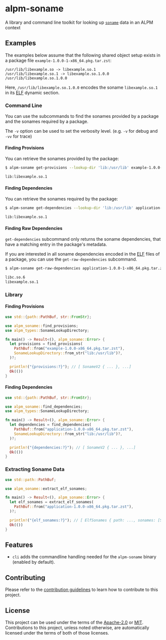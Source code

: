 # alpm-soname

A library and command line toolkit for looking up [`soname`] data in an ALPM context

[`soname`]: https://alpm.archlinux.page/specifications/alpm-soname.7.html

## Examples

The examples below assume that the following shared object setup exists in a package file `example-1.0.0-1-x86_64.pkg.tar.zst`:

```plaintext
/usr/lib/libexample.so -> libexample.so.1
/usr/lib/libexample.so.1 -> libexample.so.1.0.0
/usr/lib/libexample.so.1.0.0
```

Here, `/usr/lib/libexample.so.1.0.0` encodes the soname `libexample.so.1` in its [ELF] dynamic section.

### Command Line

You can use the subcommands to find the sonames provided by a package and the sonames required by a package.

The `-v` option can be used to set the verbosity level. (e.g. `-v` for debug and `-vv` for trace)

#### Finding Provisions

You can retrieve the sonames provided by the package:

```bash
$ alpm-soname get-provisions --lookup-dir 'lib:/usr/lib' example-1.0.0-1-x86_64.pkg.tar.zst

lib:libexample.so.1
```

#### Finding Dependencies

You can retrieve the sonames required by the package:

```bash
$ alpm-soname get-dependencies --lookup-dir 'lib:/usr/lib' application-1.0.0-1-x86_64.pkg.tar.zst

lib:libexample.so.1
```

#### Finding Raw Dependencies

`get-dependencies` subcommand only returns the soname dependencies, that have a matching entry in the package's metadata.

If you are interested in all soname dependencies encoded in the [ELF] files of a package, you can use the `get-raw-dependencies` subcommand.

```bash
$ alpm-soname get-raw-dependencies application-1.0.0-1-x86_64.pkg.tar.zst

libc.so.6
libexample.so.1
```

### Library

#### Finding Provisions

```rust no_run
use std::{path::PathBuf, str::FromStr};

use alpm_soname::find_provisions;
use alpm_types::SonameLookupDirectory;

fn main() -> Result<(), alpm_soname::Error> {
  let provisions = find_provisions(
    PathBuf::from("example-1.0.0-x86_64.pkg.tar.zst"),
    SonameLookupDirectory::from_str("lib:/usr/lib")?,
  )?;

  println!("{provisions:?}"); // [ SonameV2 { ... }, ...]
  Ok(())
}
```

#### Finding Dependencies

```rust no_run
use std::{path::PathBuf, str::FromStr};

use alpm_soname::find_dependencies;
use alpm_types::SonameLookupDirectory;

fn main() -> Result<(), alpm_soname::Error> {
  let dependencies = find_dependencies(
    PathBuf::from("application-1.0.0-x86_64.pkg.tar.zst"),
    SonameLookupDirectory::from_str("lib:/usr/lib")?,
  )?;

  println!("{dependencies:?}"); // [ SonameV2 { ... }, ...]
  Ok(())
}
```

### Extracting Soname Data

```rust no_run
use std::path::PathBuf;

use alpm_soname::extract_elf_sonames;

fn main() -> Result<(), alpm_soname::Error> {
  let elf_sonames = extract_elf_sonames(
    PathBuf::from("application-1.0.0-x86_64.pkg.tar.zst"),
  )?;

  println!("{elf_sonames:?}"); // [ ElfSonames { path: ..., sonames: [Soname { ... }, ...] }, ...]
  Ok(())
}
```

## Features

- `cli` adds the commandline handling needed for the `alpm-soname` binary (enabled by default).

## Contributing

Please refer to the [contribution guidelines] to learn how to contribute to this project.

## License

This project can be used under the terms of the [Apache-2.0] or [MIT].
Contributions to this project, unless noted otherwise, are automatically licensed under the terms of both of those licenses.

[contribution guidelines]: ../CONTRIBUTING.md
[Apache-2.0]: ../LICENSES/Apache-2.0.txt
[MIT]: ../LICENSES/MIT.txt
[ELF]: https://en.wikipedia.org/wiki/Executable_and_Linkable_Format
